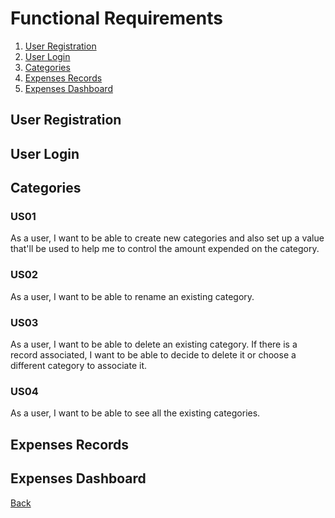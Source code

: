 # Functional Requirements
1. [User Registration](#User_Registration)
1. [User Login](#User_Login)
1. [Categories](#Categories)
1. [Expenses Records](#Expenses_Records)
1. [Expenses Dashboard](#Expenses_Dashboard)

## User Registration

## User Login

## Categories

### US01

As a user, I want to be able to create new categories and also set up a value that'll be used to help me to control the amount expended on the category.

### US02

As a user, I want to be able to rename an existing category.

### US03

As a user, I want to be able to delete an existing category. If there is a record associated, I want to be able to decide to delete it or choose a different category to associate it.

### US04

As a user, I want to be able to see all the existing categories.

## Expenses Records

## Expenses Dashboard

[Back](README.md)
